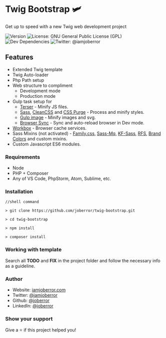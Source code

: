
# Twig Bootstrap 🛩

Get up to speed with a new Twig web development project

 ![Version](https://img.shields.io/github/package-json/v/joberror/twig-bootstrap?color=green) ![License: GNU General Public License (GPL)](https://img.shields.io/github/license/joberror/twig-bootstrap) ![Dev Dependencies](https://img.shields.io/david/dev/joberror/twig-bootstrap?style=flat-square) ![Twitter: @iamjoberror](https://img.shields.io/twitter/follow/iamjoberror?style=social)

## Features

* Extended Twig template
* Twig Auto-loader
* Php Path setup
* Web structure to compliment
  * Development mode
  * Production mode
* Gulp task setup for
  * [Terser](https://github.com/terser/terser) - Minify JS files.
  * [Sass](https://github.com/sass/sass), [CleanCSS](https://github.com/scniro/gulp-clean-css) and [CSS Purge](https://github.com/rbtech/gulp-css-purge) - Process and minify styles.
  * [Gulp image](https://github.com/1000ch/gulp-image) - Minify images and svg.
  * [Browser Sync](https://github.com/BrowserSync/browser-sync) - Sync and auto-reload browser in Dev mode.
* [Workbox](https://developers.google.com/web/tools/workbox) - Browser cache services.
* Sass Mixins (not activated) - [Family.css](https://lukyvj.github.io/family.scss/), [Sass-Mq](https://github.com/sass-mq/sass-mq), [KF-Sass](https://keyfram.milesalan.com/), [RFS](https://github.com/twbs/rfs), [Brand Colors](https://github.com/reimertz/brand-colors) and custom mixins.
* Custom Javascript ES6 modules.

### Requirements

* Node
* PHP + Composer
* Any of VS Code, PhpStorm, Atom, Sublime, etc.

### Installation

    //shell command

    > git clone https://github.com/joberror/twig-bootstrap.git

    > cd twig-bootstrap

    > npm install

    > composer install

### Working with template

Search all **TODO** and **FIX** in the project folder and follow the necessary info as a guideline.

### Author

* Website:  [iamjoberror.com](https://iamjoberror.com)
* Twitter:  [@iamjoberror](https://twitter.com/iamjoberror)
* Github:   [@joberror](https://github.com/joberror)
* LinkedIn: [@joberror](https://linkedin.com/in/joberror)

### Show your support

Give a ⭐️ if this project helped you!
